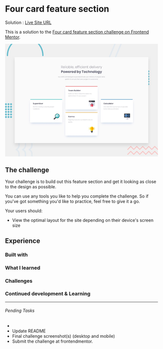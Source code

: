 # Four card feature section

Solution : [Live Site URL](https://frontend-mentor-challenges-ecru.vercel.app/four-card-feature-section/)

This is a solution to the [Four card feature section challenge on Frontend Mentor](https://www.frontendmentor.io/challenges/four-card-feature-section-weK1eFYK).

![Design preview for the Four card feature section coding challenge](./design/desktop-preview.jpg)


## The challenge

Your challenge is to build out this feature section and get it looking as close to the design as possible.

You can use any tools you like to help you complete the challenge. So if you've got something you'd like to practice, feel free to give it a go.

Your users should:

- View the optimal layout for the site depending on their device's screen size


## Experience

### Built with


### What I learned


### Challenges
 
### Continued development  & Learning


---

###### Pending Tasks 

-
- Update README
- Final challenge screenshot(s) (desktop and mobile)
- Submit the challenge at frontendmentor.